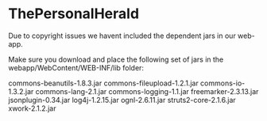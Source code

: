 ThePersonalHerald
=================

Due to copyright issues we havent included the dependent jars in our web-app. 

Make sure you download and place the following set of jars in the webapp/WebContent/WEB-INF/lib folder:

commons-beanutils-1.8.3.jar
commons-fileupload-1.2.1.jar
commons-io-1.3.2.jar
commons-lang-2.1.jar
commons-logging-1.1.jar
freemarker-2.3.13.jar
jsonplugin-0.34.jar
log4j-1.2.15.jar
ognl-2.6.11.jar
struts2-core-2.1.6.jar
xwork-2.1.2.jar
